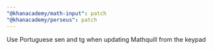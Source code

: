 ```yaml
---
"@khanacademy/math-input": patch
"@khanacademy/perseus": patch
---
```


Use Portuguese sen and tg when updating Mathquill from the keypad
